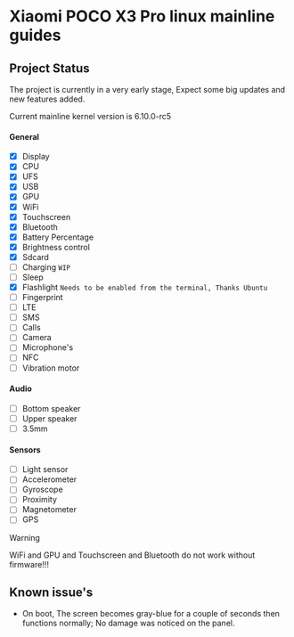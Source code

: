 # Xiaomi POCO X3 Pro linux mainline guides

## Project Status

The project is currently in a very early stage, Expect some big updates and new features added.

Current mainline kernel version is 6.10.0-rc5

#### General
- [x] Display 
- [x] CPU
- [x] UFS
- [x] USB
- [x] GPU
- [x] WiFi
- [x] Touchscreen
- [x] Bluetooth
- [x] Battery Percentage
- [x] Brightness control
- [x] Sdcard
- [ ] Charging ```WIP```
- [ ] Sleep
- [x] Flashlight ```Needs to be enabled from the terminal, Thanks Ubuntu```
- [ ] Fingerprint
- [ ] LTE
- [ ] SMS
- [ ] Calls
- [ ] Camera
- [ ] Microphone's
- [ ] NFC
- [ ] Vibration motor

#### Audio
- [ ] Bottom speaker
- [ ] Upper speaker
- [ ] 3.5mm

#### Sensors
- [ ] Light sensor
- [ ] Accelerometer
- [ ] Gyroscope
- [ ] Proximity
- [ ] Magnetometer
- [ ] GPS

>[!WARNING]
> WiFi and GPU and Touchscreen and Bluetooth do not work without firmware!!!


## Known issue's 
- On boot, The screen becomes gray-blue for a couple of seconds then functions normally; No damage was noticed on the panel.

